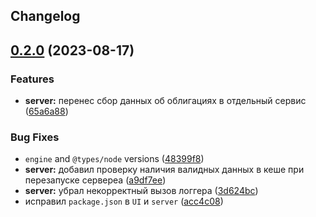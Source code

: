 ## Changelog
## [0.2.0](https://github.com/rame0/bonds-filter-tinkoff/compare/v0.1.0...v0.2.0) (2023-08-17)


### Features

* **server:** перенес сбор данных об облигациях в отдельный сервис ([65a6a88](https://github.com/rame0/bonds-filter-tinkoff/commit/65a6a885876e02c451451b1d61456ee162c5c487))


### Bug Fixes

* `engine` and `@types/node` versions ([48399f8](https://github.com/rame0/bonds-filter-tinkoff/commit/48399f83adc4c3d674fc23841185a50e6a4d1924))
* **server:** добавил проверку наличия валидных данных в кеше при перезапуске сервереа ([a9df7ee](https://github.com/rame0/bonds-filter-tinkoff/commit/a9df7ee9b606d1a78613fe1b889d660dffef2611))
* **server:** убрал некорректный вызов логгера ([3d624bc](https://github.com/rame0/bonds-filter-tinkoff/commit/3d624bc1dfe5001ad91b9f47b4695e418c870c3f))
* исправил `package.json` в `UI` и `server` ([acc4c08](https://github.com/rame0/bonds-filter-tinkoff/commit/acc4c086bd7752dcb14e47b58b17c289f5011027))
